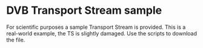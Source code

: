 # DVB Transport Stream sample

For scientific purposes a sample Transport Stream is provided. This is a real-world example, the TS is slightly damaged. Use the scripts to download the file.